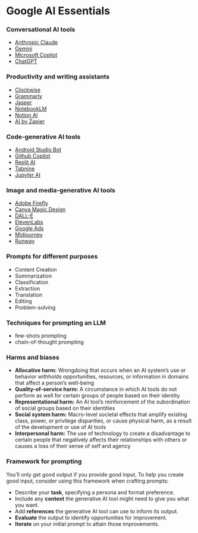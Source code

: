 # Google AI Essentials

### Conversational AI tools

- [Anthropic Claude](https://www.anthropic.com/claude)
- [Gemini](https://gemini.google.com/)
- [Microsoft Copilot](https://copilot.microsoft.com/)
- [ChatGPT](https://chatgpt.com/)

### Productivity and writing assistants

- [Clockwise](https://www.getclockwise.com/)
- [Grammarly](https://www.grammarly.com/)
- [Jasper](https://www.jasper.ai/)
- [NotebookLM](https://notebooklm.google/)
- [Notion AI](https://www.notion.com/product/ai)
- [AI by Zapier](https://zapier.com/apps/ai/integrations)

### Code-generative AI tools

- [Android Studio Bot](https://developer.android.com/studio/preview/gemini)
- [Github Copilot](https://github.com/features/copilot)
- [Replit AI](https://replit.com/ai)
- [Tabnine](https://www.tabnine.com/)
- [Jupyter AI](https://jupyter-ai.readthedocs.io/en/latest/)

### Image and media-generative AI tools

- [Adobe Firefly](https://www.adobe.com/sensei/generative-ai/firefly.html)
- [Canva Magic Design](https://www.canva.com/magic-design/)
- [DALL-E](https://openai.com/index/dall-e-3/)
- [ElevenLabs](https://elevenlabs.io/)
- [Google Ads](https://ads.google.com/home/campaigns/ai-powered-ad-solutions/)
- [Midjourney](https://www.midjourney.com/home)
- [Runway](https://runwayml.com/)

### Prompts for different purposes

- Content Creation
- Summarization
- Classification
- Extraction
- Translation
- Editing
- Problem-solving

### Techniques for prompting an LLM

- few-shots prompting
- chain-of-thought prompting

### Harms and biases

- **Allocative harm:** Wrongdoing that occurs when an AI system’s use or behavior withholds opportunities, resources, or information in domains that affect a person’s well-being
- **Quality-of-service harm:** A circumstance in which AI tools do not perform as well for certain groups of people based on their identity
- **Representational harm:** An AI tool’s reinforcement of the subordination of social groups based on their identities
- **Social system harm:** Macro-level societal effects that amplify existing class, power, or privilege disparities, or cause physical harm, as a result of the development or use of AI tools
- **Interpersonal harm:** The use of technology to create a disadvantage to certain people that negatively affects their relationships with others or causes a loss of their sense of self and agency

### Framework for prompting

You’ll only get good output if you provide good input.
To help you create good input, consider using this framework when crafting prompts:

- Describe your **task**, specifying a persona and format preference.
- Include any **context** the generative AI tool might need to give you what you want.
- Add **references** the generative AI tool can use to inform its output.
- **Evaluate** the output to identify opportunities for improvement.
- **Iterate** on your initial prompt to attain those improvements.
